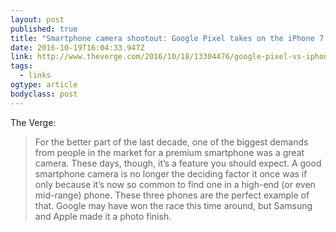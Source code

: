 ```yaml
---
layout: post 
published: true 
title: "Smartphone camera shootout: Google Pixel takes on the iPhone 7 and Galaxy S7 Edge" 
date: 2016-10-19T16:04:33.947Z 
link: http://www.theverge.com/2016/10/18/13304476/google-pixel-vs-iphone-7-samsung-galaxy-s7-edge-camera-comparison 
tags:
  - links
ogtype: article 
bodyclass: post 
---
```


The Verge:

> For the better part of the last decade, one of the biggest demands from people in the market for a premium smartphone was a great camera. These days, though, it’s a feature you should expect. A good smartphone camera is no longer the deciding factor it once was if only because it’s now so common to find one in a high-end (or even mid-range) phone. These three phones are the perfect example of that. Google may have won the race this time around, but Samsung and Apple made it a photo finish.
